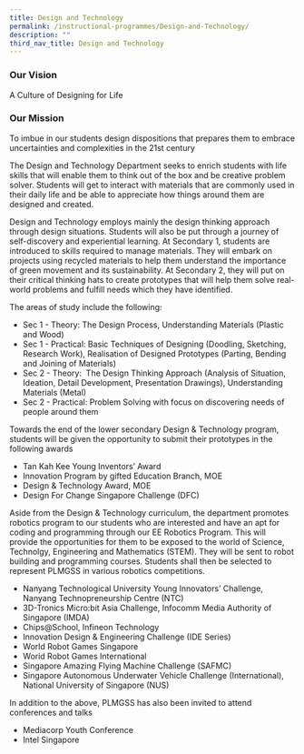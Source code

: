 ```yaml
---
title: Design and Technology
permalink: /instructional-programmes/Design-and-Technology/
description: ""
third_nav_title: Design and Technology
---
```

### Our Vision

A Culture of Designing for Life

  

### Our Mission

To imbue in our students design dispositions that prepares them to embrace uncertainties and complexities in the 21st century

  

The Design and Technology Department seeks to enrich students with life skills that will enable them to think out of the box and be creative problem solver. Students will get to interact with materials that are commonly used in their daily life and be able to appreciate how things around them are designed and created.  
  
Design and Technology employs mainly the design thinking approach through design situations. Students will also be put through a journey of self-discovery and experiential learning. At Secondary 1, students are introduced to skills required to manage materials. They will embark on projects using recycled materials to help them understand the importance of green movement and its sustainability. At Secondary 2, they will put on their critical thinking hats to create prototypes that will help them solve real-world problems and fulfill needs which they have identified.

  

The areas of study include the following:  

*   Sec 1 - Theory: The Design Process, Understanding Materials (Plastic and Wood)
*   Sec 1 - Practical: Basic Techniques of Designing (Doodling, Sketching, Research Work), Realisation of Designed Prototypes (Parting, Bending and Joining of Materials)
*   Sec 2 - Theory:  The Design Thinking Approach (Analysis of Situation, Ideation, Detail Development, Presentation Drawings), Understanding Materials (Metal)
*   Sec 2 - Practical: Problem Solving with focus on discovering needs of people around them  
    

  
Towards the end of the lower secondary Design & Technology program, students will be given the opportunity to submit their prototypes in the following awards  
  

*   Tan Kah Kee Young Inventors’ Award
*   Innovation Program by gifted Education Branch, MOE
*   Design & Technology Award, MOE
*   Design For Change Singapore Challenge (DFC)

  
Aside from the Design & Technology curriculum, the department promotes robotics program to our students who are interested and have an apt for coding and programming through our EE Robotics Program. This will provide the opportunities for them to be exposed to the world of Science, Technolgy, Engineering and Mathematics (STEM). They will be sent to robot building and programming courses. Students shall then be selected to represent PLMGSS in various robotics competitions.     
  

*   Nanyang Technological University Young Innovators’ Challenge, Nanyang Technopreneurship Centre (NTC)
*   3D-Tronics Micro:bit Asia Challenge, Infocomm Media Authority of Singapore (IMDA)
*   Chips@School, Infineon Technology
*   Innovation Design & Engineering Challenge (IDE Series)
*   World Robot Games Singapore
*   Worid Robot Games International
*   Singapore Amazing Flying Machine Challenge (SAFMC)
*   Singapore Autonomous Underwater Vehicle Challenge (International), National University of Singapore (NUS)

  
In addition to the above, PLMGSS has also been invited to attend conferences and talks  

*   Mediacorp Youth Conference
*   Intel Singapore